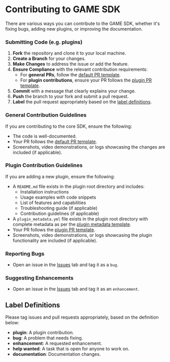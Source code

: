 # Contributing to GAME SDK

There are various ways you can contribute to the GAME SDK, whether it's fixing bugs, adding new plugins, or improving the documentation.

### Submitting Code (e.g. plugins)
1. **Fork** the repository and clone it to your local machine.
2. **Create a Branch** for your changes.
3. **Make Changes** to address the issue or add the feature.
4. **Ensure Compliance** with the relevant contribution requirements:
    - For **general PRs**, follow the [default PR template](./.github/PULL_REQUEST_TEMPLATE/default.md).
    - For **plugin contributions**, ensure your PR follows the [plugin PR template](./.github/PULL_REQUEST_TEMPLATE/plugin.md).
5. **Commit** with a message that clearly explains your change.
6. **Push** the branch to your fork and submit a pull request.
7. **Label** the pull request appropriately based on the [label definitions](#label-definitions).

### General Contribution Guidelines
If you are contributing to the core SDK, ensure the following:
- The code is well-documented.
- Your PR follows the [default PR template](./.github/PULL_REQUEST_TEMPLATE/default.md).
- Screenshots, video demonstrations, or logs showcasing the changes are included (if applicable).

### Plugin Contribution Guidelines
If you are adding a new plugin, ensure the following:
- A `README.md` file exists in the plugin root directory and includes:
    - Installation instructions
    - Usage examples with code snippets
    - List of features and capabilities
    - Troubleshooting guide (if applicable)
    - Contribution guidelines (if applicable)
- A `plugin_metadata.yml` file exists in the plugin root directory with complete metadata as per the [plugin metadata template](./plugins/plugin_metadata_template.yml).
- Your PR follows the [plugin PR template](./.github/PULL_REQUEST_TEMPLATE/plugin.md).
- Screenshots, video demonstrations, or logs showcasing the plugin functionality are included (if applicable).

### Reporting Bugs
- Open an issue in the [Issues](https://github.com/game-by-virtuals/game-python/issues) tab and tag it as a `bug`.

### Suggesting Enhancements
- Open an issue in the [Issues](https://github.com/game-by-virtuals/game-python/issues) tab and tag it as an `enhancement`.

## Label Definitions
Please tag issues and pull requests appropriately, based on the definition below:
- **plugin**: A plugin contribution.
- **bug**: A problem that needs fixing.
- **enhancement**: A requested enhancement.
- **help wanted**: A task that is open for anyone to work on.
- **documentation**: Documentation changes.
